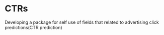 # CTRs

Developing a package for self use of fields that related to advertising click predictions(CTR prediction)
